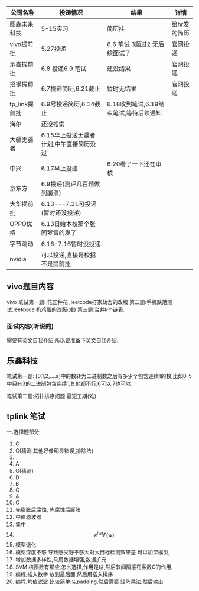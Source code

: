 公司名称       | 投递情况         |结果          |     详情|
---------------|-------------|------------|-------------|
图森未来科技  |5-15实习   | 简历挂|给hr发的简历|
vivo提前批       |5.27投递 | 6.6 笔试 3题过2 无后续面试了|官网投递
乐鑫提前批      |6.8 投递6.9 笔试 | 还没结果|  官网投递
招银提前批      |  6.7投递简历,6.21截止| 暂时无结果|官网投递
tp_link提前批 | 6.9号投递简历,6.14截止|  6.18收到笔试,6.19结束笔试,等待后续通知| 
海尔                   |    还没搜索|   
大疆无疆者     |   6.15早上投递无疆者计划,中午直接简历没过|
中兴                  | 6.17早上投递     |6.20看了一下还在审核
京东方              | 6.9投递(测评几百题做到崩溃)|
大华提前批      | 6.13---7.31可投递(暂时还没投递)|
OPPO优招       | 6.13日给本校那个张同梦雪的发了|
字节跳动          |6.16-7.16暂时没投递      ||
nvidia               |可以投递,直接是校招不是提前批|




## vivo题目内容
vivo 笔试第一题: 花匠种花 ,leetcode打家劫舍的改版
第二题:手机跌落测试:leetcode 扔鸡蛋的改版(难)
第三题:合并k个链表.
### 面试内容(听说的)
需要有英文自我介绍,所以要准备下英文自我介绍.



## 乐鑫科技
笔试第一题:
[0,1,2,....a]中的数转为二进制数之后有多少个包含连续1的数,比如0-5中只有3的二进制包含连续1,其他都不行,6可以,7也可以.

笔试第二题:拓扑排序问题.最短工期(难)

## tplink 笔试
一.选择题部分

1. C
2. C(猜测,其他好像明显错误,排除法)
3. 
4. A
5. C(猜测)
6. D
7. B
8. C
9. A
10. C
11. 先膨胀后腐蚀,  先腐蚀后膨胀
12. 中值滤波器
13. 集中
14. $$ e^{jwt}F(w) $$
15.  模型退化
16.  模型深度不够 导致感受野不够大对大目标检测效果差
    可以加深模型,
17. 增加数据多样性,采用数据增强,数据扩充.
18. SVM 核函数有那些,怎么选择,作用是啥,然后软间隔惩罚系数C的作用.
19. 编程,插入数字  放到最后面,然后用插入排序
20. 编程,均值滤波  比较简单:先padding,然后滑窗 矩阵乘法,然后输出

